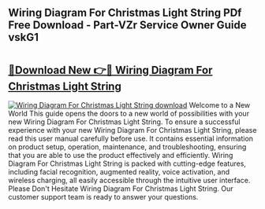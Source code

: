 ## Wiring Diagram For Christmas Light String PDf Free Download - Part-VZr Service Owner Guide vskG1

# <h2><a href="http://dfjjia.blite.top/?on=Wiring+Diagram+For+Christmas+Light+String">🔗Download New 👉🔴 Wiring Diagram For Christmas Light String</a></h2>

[![Wiring Diagram For Christmas Light String download](https://i.imgur.com/lujVjoI.png)](http://dfjjia.blite.top/?on=Wiring+Diagram+For+Christmas+Light+String)
Welcome to a New World This guide opens the doors to a new world of possibilities with your new Wiring Diagram For Christmas Light String. To ensure a successful experience with your new Wiring Diagram For Christmas Light String, please read this user manual carefully before use. It contains essential information on product setup, operation, maintenance, and troubleshooting, ensuring that you are able to use the product effectively and efficiently. Wiring Diagram For Christmas Light String is packed with cutting-edge features, including facial recognition, augmented reality, voice activation, and wireless charging, all easily accessible through the intuitive user interface. Please Don't Hesitate Wiring Diagram For Christmas Light String. Our customer support team is ready to answer your questions.
